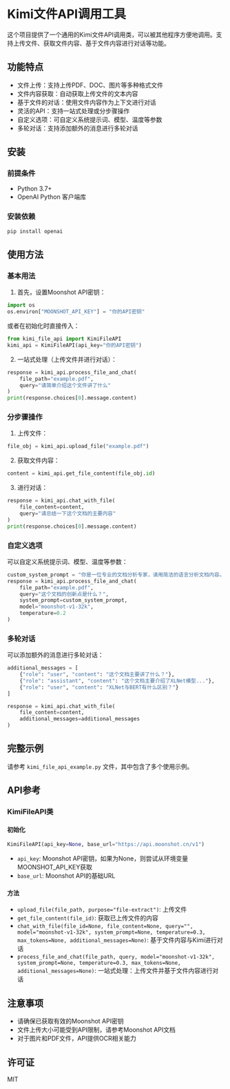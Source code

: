 # Kimi文件API调用工具

这个项目提供了一个通用的Kimi文件API调用类，可以被其他程序方便地调用。支持上传文件、获取文件内容、基于文件内容进行对话等功能。

## 功能特点

- 文件上传：支持上传PDF、DOC、图片等多种格式文件
- 文件内容获取：自动获取上传文件的文本内容
- 基于文件的对话：使用文件内容作为上下文进行对话
- 灵活的API：支持一站式处理或分步骤操作
- 自定义选项：可自定义系统提示词、模型、温度等参数
- 多轮对话：支持添加额外的消息进行多轮对话

## 安装

### 前提条件

- Python 3.7+
- OpenAI Python 客户端库

### 安装依赖

```bash
pip install openai
```

## 使用方法

### 基本用法

1. 首先，设置Moonshot API密钥：

```python
import os
os.environ["MOONSHOT_API_KEY"] = "你的API密钥"
```

或者在初始化时直接传入：

```python
from kimi_file_api import KimiFileAPI
kimi_api = KimiFileAPI(api_key="你的API密钥")
```

2. 一站式处理（上传文件并进行对话）：

```python
response = kimi_api.process_file_and_chat(
    file_path="example.pdf",
    query="请简单介绍这个文件讲了什么"
)
print(response.choices[0].message.content)
```

### 分步骤操作

1. 上传文件：

```python
file_obj = kimi_api.upload_file("example.pdf")
```

2. 获取文件内容：

```python
content = kimi_api.get_file_content(file_obj.id)
```

3. 进行对话：

```python
response = kimi_api.chat_with_file(
    file_content=content,
    query="请总结一下这个文档的主要内容"
)
print(response.choices[0].message.content)
```

### 自定义选项

可以自定义系统提示词、模型、温度等参数：

```python
custom_system_prompt = "你是一位专业的文档分析专家，请用简洁的语言分析文档内容。"
response = kimi_api.process_file_and_chat(
    file_path="example.pdf",
    query="这个文档的创新点是什么？",
    system_prompt=custom_system_prompt,
    model="moonshot-v1-32k",
    temperature=0.2
)
```

### 多轮对话

可以添加额外的消息进行多轮对话：

```python
additional_messages = [
    {"role": "user", "content": "这个文档主要讲了什么？"},
    {"role": "assistant", "content": "这个文档主要介绍了XLNet模型..."},
    {"role": "user", "content": "XLNet与BERT有什么区别？"}
]

response = kimi_api.chat_with_file(
    file_content=content,
    additional_messages=additional_messages
)
```

## 完整示例

请参考 `kimi_file_api_example.py` 文件，其中包含了多个使用示例。

## API参考

### KimiFileAPI类

#### 初始化

```python
KimiFileAPI(api_key=None, base_url="https://api.moonshot.cn/v1")
```

- `api_key`: Moonshot API密钥，如果为None，则尝试从环境变量MOONSHOT_API_KEY获取
- `base_url`: Moonshot API的基础URL

#### 方法

- `upload_file(file_path, purpose="file-extract")`: 上传文件
- `get_file_content(file_id)`: 获取已上传文件的内容
- `chat_with_file(file_id=None, file_content=None, query="", model="moonshot-v1-32k", system_prompt=None, temperature=0.3, max_tokens=None, additional_messages=None)`: 基于文件内容与Kimi进行对话
- `process_file_and_chat(file_path, query, model="moonshot-v1-32k", system_prompt=None, temperature=0.3, max_tokens=None, additional_messages=None)`: 一站式处理：上传文件并基于文件内容进行对话

## 注意事项

- 请确保已获取有效的Moonshot API密钥
- 文件上传大小可能受到API限制，请参考Moonshot API文档
- 对于图片和PDF文件，API提供OCR相关能力

## 许可证

MIT 